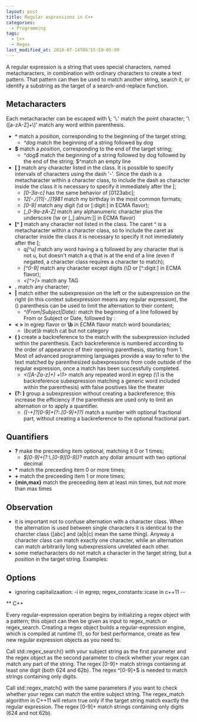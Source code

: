 ```yaml
---
layout: post
title: Regular expressions in C++
categories:
  - Programming
tags:
  - C++
  - Regex
last_modified_at: 2018-07-14T09:55:59-05:00
---
```


A regular expression is a string that uses special characters, named metacharacters, in combination with ordinary characters to create a text pattern. That pattern can then be used to match another string, search it, or identify a substring as the target of a search-and-replace function.

## Metacharacters

Each metacharacter can be escaped with **\\**; \'\\.\' match the point character; \'\\([a-zA-Z]+\\)\' match any word within parenthesis.

* **^** match a *position*, corresponding to the beginning of the target string; 
  - *^dog* match the beginning of a string followed by dog
* **$** match a *position*, corresponding to the end of the target string; 
  - *^dog$* match the beginning of a string followed by dog followed by the end of the string; $^match an empty line
* **\[ \]** match any character listed in the class. It is possible to specify intervals of characters using the dash '-'. Since the dash is a metacharacter within a character class, to include the dash as character inside the class it is necessary to specify it immediately after the \[; 
  - *\[0-3a-c\]* has the same behavior of \[0123abc\];
  - *12\[-./\]11\[-./\]1981* match my birthday in the most common formats; 
  - *\[0-9\]* match any digit (\d or \[:digit:\] in ECMA flavor); 
  - *\[\_0-9a-zA-Z\]* match any alphanumeric character plus the underscore (\w or [\_[:alnum:]] in ECMA flavor)
* **\[^ \]** match any character not listed in the class. The caret ^ is a metacharacter within a character class, so to include the caret  as character inside the class it is necessary to specify it not immediately after the \[; 
  - *q\[^u\]* match any word having a q followed by any character that is not u, but doesn't match a q that is at the end of a line (even     if negated, a character class requires a character to match);  
  - *\[^0-9]* match any character except digits (\D or \[^:digit:] in ECMA flavor); 
  - *<\[^>\]>* match any TAG
* **.** match any character; 
* **\|** match either the subexpression on the left or the subexpression on the right (in this context subexpression means any regular expression), the () parenthesis can be used to limit the alternation to their content; 
  - *^(From\|Subject\|Date):* match the beginning of a line followed by From or Subject or Date, followed by :
* **\< \>** in egrep flavor or **\b** in ECMA flavor match word boundaries; 
  - *\bcat\b* match cat but not category
* **\( \)** create a backreference to the match with the subexpression included within the parenthesis. Each backreference is numbered according to the order of appearance of their opening parenthesis, starting from 1. Most of advanced programming languages provide a way to refer to the text matched by parenthesized subexpressions from code outside of the regular expression, once a match has been successfully completed.
  - *\<(\[A-Za-z\]+) +\1\>* match any repeated word in egrep (\1 is the backreference subexpression matching a generic word included within the parenthesis) with false positives like the theater
* **\(?: \)** group a subexpression without creating a backreference; this increase the efficiency if the parenthesis are used only to limit an alternation or to apply a quantifier.
  - *(\[-+]?\[0-9]+(?:\.[0-9]+)?)* match a number with optional fractional part, without creating a backreference to the optional fractional part.

## Quantifiers

* **?** make the preceeding item optional, matching it 0 or 1 times; 
  - *\$[0-9]+(?:\\.\[0-9]\[0-9])?* match any dollar amount with two optional decimal
* **\*** match the preceeding item 0 or more times;
* **\+** match the preceeding item 1 or more times;
* **\{min,max\}** match the preceeding item at least min times, but not more than max times

## Observation

* it is important not to confuse alternation with a character class. When the alternation is used between single characters it is identical to the charcter class ([abc] and (a\|b\|c) mean the same thing). Anyway a character class can match exactly one character, while an alternation can match arbitrarily long subexpressions unrelated each other.
* some metacharacters do not match a character in the target string, but a *position* in the target string. Examples:

## Options

* ignoring capitalizaation: -i in egrep; regex_constants::icase in c++11 
--

[comment]: # (http://www.informit.com/articles/article.aspx?p=2079020)

[comment]: # (https://solarianprogrammer.com/2011/10/12/cpp-11-regex-tutorial/)

[comment]: # (https://www.geeksforgeeks.org/regex-regular-expression-in-c/)

[comment]: # (https://stackoverflow.com/questions/30921932/understanding-c-regex-by-a-simple-example/30922295)

[comment]: # (https://objectcomputing.com/resources/publications/sett/july-2013-c11-regex-library/)

[comment]: # (https://www.regular-expressions.info/stdregex.html)

[comment]: # (http://www.rexegg.com/regex-uses.html uses, applications)

** C++

Every regular-expression operation begins by initializing a regex object with a pattern; this object can then be given as input to regex_match or regex_search. Creating a regex object builds a regular-expression engine, which is compiled at runtime (!), so for best performance, create as few new regular expression objects as you need to.

Call std::regex_search() with your subject string as the first parameter and the regex object as the second parameter 
to check whether your regex can match any part of the string. The regex [0-9]+ match strings containing at least one digit (both 624 and 62b). The regex
^[0-9]+$ is needed to match strings containing only digits.  

Call std::regex_match() with the same parameters if you want to check whether your regex can match the entire subject string. The regex_match algorithm in C++11
will return true only if the target string match exactly the regular expression. The regex [0-9]+ match strings containing only digits (624 and not 62b).
